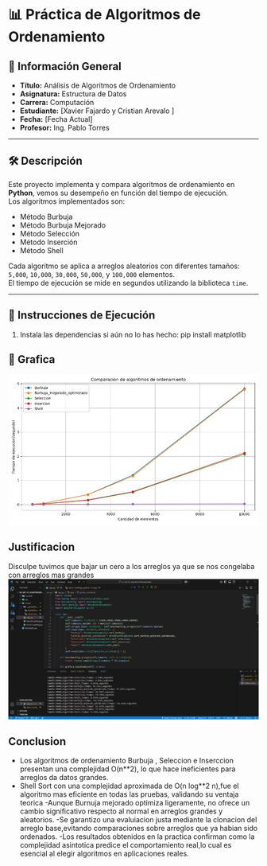 # 📊 Práctica de Algoritmos de Ordenamiento

## 📌 Información General

- **Título:** Análisis de Algoritmos de Ordenamiento
- **Asignatura:** Estructura de Datos
- **Carrera:** Computación
- **Estudiante:** [Xavier Fajardo y Cristian Arevalo ]
- **Fecha:** [Fecha Actual]
- **Profesor:** Ing. Pablo Torres

---

## 🛠️ Descripción

Este proyecto implementa y compara algoritmos de ordenamiento en **Python**, vemos su desempeño en función del tiempo de ejecución.  
Los algoritmos implementados son:

-  Método Burbuja  
-  Método Burbuja Mejorado  
-  Método Selección  
-  Método Inserción  
-  Método Shell  

Cada algoritmo se aplica a arreglos aleatorios con diferentes tamaños:  
`5,000`, `10,000`, `30,000`, `50,000`, y `100,000` elementos.  
El tiempo de ejecución se mide en segundos utilizando la biblioteca `time`.

---

## 🚀 Instrucciones de Ejecución

1. Instala las dependencias si aún no lo has hecho:
   pip install matplotlib

## 🚀 Grafica 

![Image Altl](https://github.com/Xavier369-ui/icc-est-U1_AlgotimoOrden/blob/4d95927a9e0d86e431111ee7b9581da081366e81/grafico_ordenamiento.png)

## Justificacion 
Disculpe tuvimos que bajar un cero a los arreglos ya que se nos congelaba con arreglos mas grandes
![Image Alt](https://github.com/Xavier369-ui/icc-est-U1_AlgotimoOrden/blob/6fa6044175a8653f30be668fda66b6299207b287/Imagen%20de%20WhatsApp%202025-05-11%20a%20las%2022.52.46_08de3804.jpg)

## Conclusion

- Los algoritmos de ordenamiento Burbuja , Seleccion e Inserccion presentan una complejidad O(n**2), lo que hace ineficientes para arreglos da datos grandes.
- Shell Sort con una complejidad aproximada de O(n log**2 n),fue el algoritmo mas eficiente en todas las pruebas, validando su ventaja teorica
-Aunque Burnuja mejorado optimiza ligeramente, no ofrece un cambio significativo respecto al normal en arreglos grandes y aleatorios.
-Se garantizo una evaluiacion justa mediante la clonacion del arreglo base,evitando comparaciones sobre arreglos que ya habian sido ordenados.
-Los resultados obtenidos en la practica confirman como la complejidad asintotica predice el comportamiento real,lo cual es esencial al elegir algoritmos en aplicaciones reales. 

